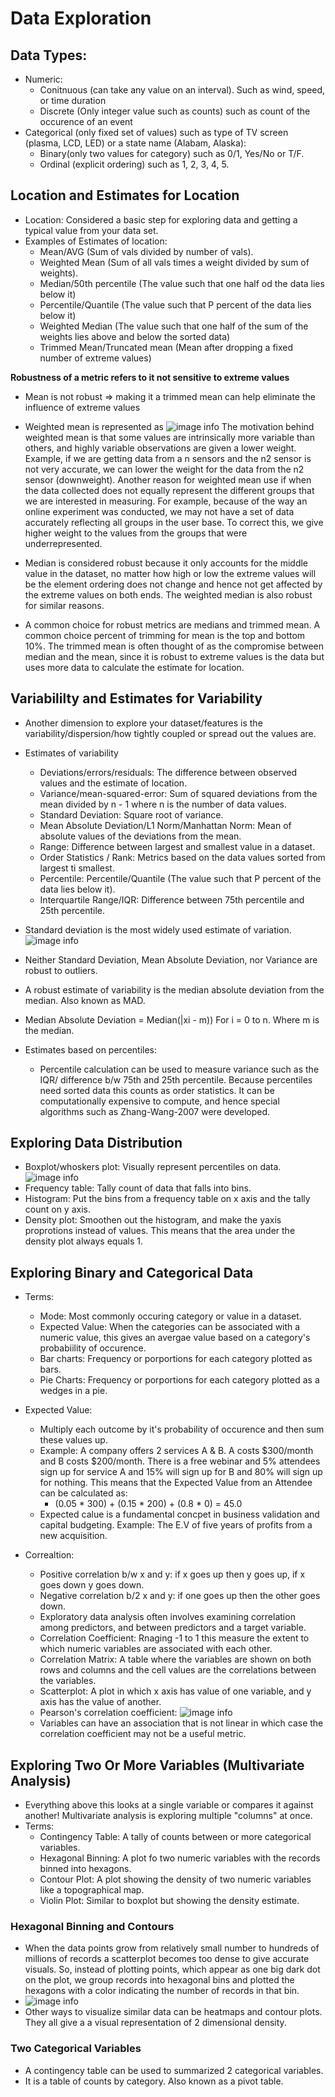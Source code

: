 # Data Exploration

## Data Types:
- Numeric:
  - Conitnuous (can take any value on an interval). Such as wind, speed, or time duration
  - Discrete (Only integer value such as counts) such as count of the occurence of an event
- Categorical (only fixed set of values) such as type of TV screen (plasma, LCD, LED) or a state name (Alabam, Alaska):
  - Binary(only two values for category) such as 0/1, Yes/No or T/F.
  - Ordinal (explicit ordering) such as 1, 2, 3, 4, 5. 

## Location and Estimates for Location
- Location: Considered a basic step for exploring data and getting a typical value from your data set.
- Examples of Estimates of location:
  - Mean/AVG (Sum of vals divided by number of vals).
  - Weighted Mean (Sum of all vals times a weight divided by sum of weights).
  - Median/50th percentile (The value such that one half od the data lies below it)
  - Percentile/Quantile (The value such that P percent of the data lies below it)
  - Weighted Median (The value such that one half of the sum of the weights lies above and below the sorted data)
  - Trimmed Mean/Truncated mean (Mean after dropping a fixed number of extreme values)

**Robustness of a metric refers to it not sensitive to extreme values**

- Mean is not robust => making it a trimmed mean can help eliminate the influence of extreme values

- Weighted mean is represented as ![image info](./images/weighted_mean.png)
The motivation behind weighted mean is that some values are intrinsically more variable than others, and highly variable observations are given a lower weight. Example, if we are getting data from a n sensors and the n2 sensor is not very accurate, we can lower the weight for the data from the n2 sensor (downweight).
Another reason for weighted mean use if when the data collected does not equally represent the different groups that we are interested in measuring. For example, because of the way an online experiment was conducted, we may not have a set of data accurately reflecting all groups in the user base. To correct this, we give higher weight to the values from the groups that were underrepresented.

- Median is considered robust because it only accounts for the middle value in the dataset, no matter how high or low the extreme values will be the element ordering does not change and hence not get affected by the extreme values on both ends. The weighted median is also robust for similar reasons.

- A common choice for robust metrics are medians and trimmed mean. A common choice percent of trimming for mean is the top and bottom 10%. The trimmed mean is often thought of as the compromise between median and the mean, since it is robust to extreme values is the data but uses more data to calculate the estimate for location.

## Variabililty and Estimates for Variability
- Another dimension to explore your dataset/features is the variability/dispersion/how tightly coupled or spread out the values are.
- Estimates of variability
  - Deviations/errors/residuals: The difference between observed values and the estimate of location.
  - Variance/mean-squared-error: Sum of squared deviations from the mean divided by n - 1 where n is the number of data values.
  - Standard Deviation: Square root of variance.
  - Mean Absolute Deviation/L1 Norm/Manhattan Norm: Mean of absolute values of the deviations from the mean.
  - Range: Difference between largest and smallest value in a dataset.
  - Order Statistics / Rank: Metrics based on the data values sorted from largest ti smallest.
  - Percentile: Percentile/Quantile (The value such that P percent of the data lies below it).
  - Interquartile Range/IQR: Difference between 75th percentile and 25th percentile.

- Standard deviation is the most widely used estimate of variation. ![image info](./images/std_var.png)
- Neither Standard Deviation, Mean Absolute Deviation, nor Variance are robust to outliers.
- A robust estimate of variability is the median absolute deviation from the median. Also known as MAD.
- Median Absolute Deviation = Median(|xi - m)) For i = 0 to n. Where m is the median.
  

- Estimates based on percentiles:
  - Percentile calculation can be used to measure variance such as the IQR/ difference b/w 75th and 25th percentile. Because percentiles need sorted data this counts as order statistics. It can be computationally expensive to compute, and hence special algorithms such as Zhang-Wang-2007 were developed.

## Exploring Data Distribution
- Boxplot/whoskers plot: Visually represent percentiles on data.![image info](./images/boxplot.png)
- Frequency table: Tally count of data that falls into bins.  
- Histogram: Put the bins from a frequency table on x axis and the tally count on y axis.
- Density plot: Smoothen out the histogram, and make the yaxis proprotions instead of values. This means that the area under the density plot always equals 1.


## Exploring Binary and Categorical Data
- Terms:
  - Mode: Most commonly occuring category or value in a dataset.
  - Expected Value: When the categories can be associated with a numeric value, this gives an avergae value based on a category's probabiility of occurence.
  - Bar charts: Frequency or porportions for each category plotted as bars.
  - Pie Charts: Frequency or porportions for each category plotted as a wedges in a pie.

- Expected Value:
  - Multiply each outcome by it's probability of occurence and then sum these values up.
  - Example: A company offers 2 services A & B. A costs $300/month and B costs $200/month. There is a free webinar and 5% attendees sign up for service A and 15% will sign up for B and 80% will sign up for nothing. This means that the Expected Value from an Attendee can be calculated as:
    - (0.05 * 300) + (0.15 * 200) + (0.8 * 0) = 45.0
  - Expected calue is a fundamental concpet in business validation and capital budgeting. Example: The E.V of five years of profits from a new acquisition.

- Correaltion:
  - Positive correlation b/w x and y: if x goes up then y goes up, if x goes down y goes down.
  - Negative correlation b/2 x and y: if one goes up then the other goes down.
  - Exploratory data analysis often involves examining correlation among predictors, and between predictors and a target variable.
  - Correlation Coefficient: Rnaging -1 to 1 this measure the extent to which numeric variables are associated with each other.
  - Correlation Matrix: A table where the variables are shown on both rows and columns and the cell values are the correlations between the variables.
  - Scatterplot: A plot in which x axis has value of one variable, and y axis has the value of another.
  - Pearson's correlation coefficient: ![image info](./images/pearsons_correlation_coefficient.png)
  - Variables can have an association that is not linear in which case the correlation coefficient may not be a useful metric.

## Exploring Two Or More Variables (Multivariate Analysis)
- Everything above this looks at a single variable or compares it against another! Multivariate analysis is exploring multiple "columns" at once.
- Terms:
  - Contingency Table: A tally of counts between or more categorical variables.
  - Hexagonal Binning: A plot fo two numeric variables with the records binned into hexagons.
  - Contour Plot: A plot showing the density of two numeric variables like a topographical map.
  - Violin Plot: Similar to boxplot but showing the density estimate.

### Hexagonal Binning and Contours
- When the data points grow from relatively small number to hundreds of millions of records a scatterplot becomes too dense to give accurate visuals. So, instead of plotting points, which appear as one big dark dot on the plot, we group records into hexagonal bins and plotted the hexagons with a color indicating the number of records in that bin.
- ![image info](./images/hexbin.png)
- Other ways to visualize similar data can be heatmaps and contour plots. They all give a a visual representation of 2 dimensional density. 

### Two Categorical Variables
- A contingency table can be used to summarized 2 categorical variables.
- It is a table of counts by category. Also known as a pivot table.
